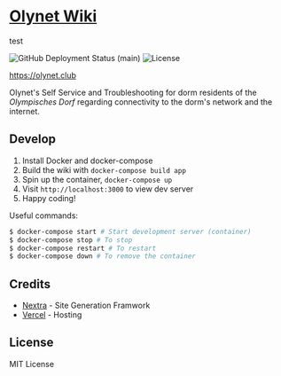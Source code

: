 # [Olynet Wiki ](https://www.olynet.club)
test

![GitHub Deployment Status (main)](https://img.shields.io/github/deployments/OlyNet/wiki/production?label=vercel&logo=vercel)
![License](https://img.shields.io/github/license/OlyNet/wiki)

https://olynet.club

Olynet's Self Service and Troubleshooting for dorm residents of the *Olympisches
Dorf* regarding connectivity to the dorm's network and the internet.

## Develop
1. Install Docker and docker-compose
2. Build the wiki with `docker-compose build app`
3. Spin up the container, `docker-compose up`
4. Visit `http://localhost:3000` to view dev server
5. Happy coding!

Useful commands:

```sh
$ docker-compose start # Start development server (container)
$ docker-compose stop # To stop
$ docker-compose restart # To restart
$ docker-compose down # To remove the container
```

## Credits

* [Nextra](https://nextra.site) - Site Generation Framwork
* [Vercel](https://vercel.com) - Hosting

## License

MIT License

